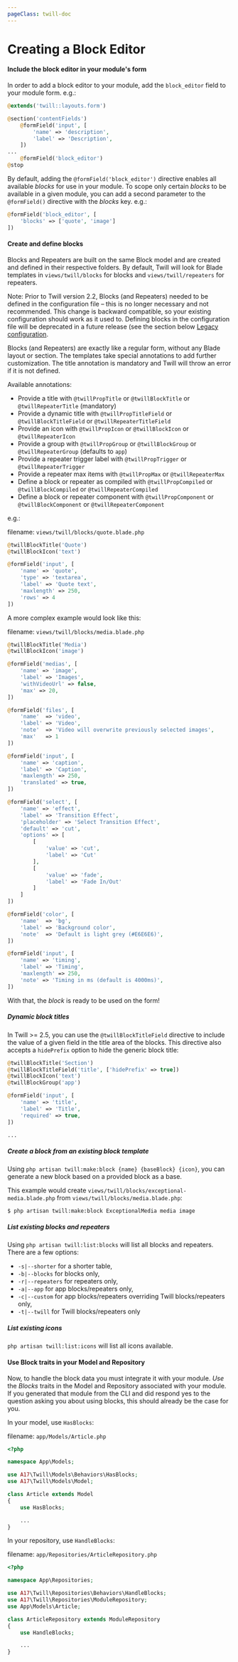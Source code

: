 ```yaml
---
pageClass: twill-doc
---
```


# Creating a Block Editor

#### Include the block editor in your module's form

In order to add a block editor to your module, add the `block_editor` field to your module form. e.g.:

```php
@extends('twill::layouts.form')

@section('contentFields')
    @formField('input', [
        'name' => 'description',
        'label' => 'Description',
    ])
...
    @formField('block_editor')
@stop
```

By default, adding the `@formField('block_editor')` directive enables all available *blocks* for use in your module. To scope only certain *blocks* to be available in a given module, you can add a second parameter to the `@formField()` directive with the *blocks* key. e.g.:

```php
@formField('block_editor', [
    'blocks' => ['quote', 'image']
])
```

#### Create and define blocks

Blocks and Repeaters are built on the same Block model and are created and defined in their respective folders. By default, Twill will look for Blade templates in `views/twill/blocks` for blocks and `views/twill/repeaters` for repeaters.

Note: Prior to Twill version 2.2, Blocks (and Repeaters) needed to be defined in the configuration file – this is no longer necessary and not recommended. This change is backward compatible, so your existing configuration should work as it used to. Defining blocks in the configuration file will be deprecated in a future release (see the section below [Legacy configuration](/block-editor/legacy-configuration-2-2.html).

Blocks (and Repeaters) are exactly like a regular form, without any Blade layout or section. The templates take special annotations to add further customization. The title annotation is mandatory and Twill will throw an error if it is not defined.

Available annotations:
  - Provide a title with `@twillPropTitle` or `@twillBlockTitle` or `@twillRepeaterTitle` (mandatory)
  - Provide a dynamic title with `@twillPropTitleField` or `@twillBlockTitleField` or `@twillRepeaterTitleField`
  - Provide an icon with `@twillPropIcon` or `@twillBlockIcon` or `@twillRepeaterIcon`
  - Provide a group with `@twillPropGroup` or `@twillBlockGroup` or `@twillRepeaterGroup` (defaults to `app`)
  - Provide a repeater trigger label with `@twillPropTrigger` or `@twillRepeaterTrigger`
  - Provide a repeater max items with `@twillPropMax` or `@twillRepeaterMax`
  - Define a block or repeater as compiled with `@twillPropCompiled` or `@twillBlockCompiled` or `@twillRepeaterCompiled`
  - Define a block or repeater component with `@twillPropComponent` or `@twillBlockComponent` or `@twillRepeaterComponent`

e.g.:

filename: ```views/twill/blocks/quote.blade.php```
```php
@twillBlockTitle('Quote')
@twillBlockIcon('text')

@formField('input', [
    'name' => 'quote',
    'type' => 'textarea',
    'label' => 'Quote text',
    'maxlength' => 250,
    'rows' => 4
])
```

A more complex example would look like this:

filename: ```views/twill/blocks/media.blade.php```
```php
@twillBlockTitle('Media')
@twillBlockIcon('image')

@formField('medias', [
    'name' => 'image',
    'label' => 'Images',
    'withVideoUrl' => false,
    'max' => 20,
])

@formField('files', [
    'name'  => 'video',
    'label' => 'Video',
    'note'  => 'Video will overwrite previously selected images',
    'max'   => 1
])

@formField('input', [
    'name' => 'caption',
    'label' => 'Caption',
    'maxlength' => 250,
    'translated' => true,
])

@formField('select', [
    'name' => 'effect',
    'label' => 'Transition Effect',
    'placeholder' => 'Select Transition Effect',
    'default' => 'cut',
    'options' => [
        [
            'value' => 'cut',
            'label' => 'Cut'
        ],
        [
            'value' => 'fade',
            'label' => 'Fade In/Out'
        ]
    ]
])

@formField('color', [
    'name'  => 'bg',
    'label' => 'Background color',
    'note'  => 'Default is light grey (#E6E6E6)',
])

@formField('input', [
    'name' => 'timing',
    'label' => 'Timing',
    'maxlength' => 250,
    'note' => 'Timing in ms (default is 4000ms)',
])
```

With that, the *block* is ready to be used on the form!

##### Dynamic block titles

In Twill >= 2.5, you can use the `@twillBlockTitleField` directive to include the value of a given field in the title area of the blocks. This directive also accepts a `hidePrefix` option to hide the generic block title:

```php
@twillBlockTitle('Section')
@twillBlockTitleField('title', ['hidePrefix' => true])
@twillBlockIcon('text')
@twillBlockGroup('app')

@formField('input', [
    'name' => 'title',
    'label' => 'Title',
    'required' => true,
])

...
```

##### Create a block from an existing block template

Using `php artisan twill:make:block {name} {baseBlock} {icon}`, you can generate a new block based on a provided block as a base.

This example would create `views/twill/blocks/exceptional-media.blade.php` from `views/twill/blocks/media.blade.php`:

```
$ php artisan twill:make:block ExceptionalMedia media image
```

##### List existing blocks and repeaters

Using `php artisan twill:list:blocks` will list all blocks and repeaters. There are a few options:
  - `-s|--shorter` for a shorter table,
  - `-b|--blocks` for blocks only,
  - `-r|--repeaters` for repeaters only,
  - `-a|--app` for app blocks/repeaters only,
  - `-c|--custom` for app blocks/repeaters overriding Twill blocks/repeaters only,
  - `-t|--twill` for Twill blocks/repeaters only

##### List existing icons

`php artisan twill:list:icons` will list all icons available.

#### Use Block traits in your Model and Repository

Now, to handle the block data you must integrate it with your module. *Use* the *Blocks* traits in the Model and Repository associated with your module.
If you generated that module from the CLI and did respond yes to the question asking you about using blocks, this should already be the case for you.

In your model, use `HasBlocks`:

filename: ```app/Models/Article.php```
```php
<?php

namespace App\Models;

use A17\Twill\Models\Behaviors\HasBlocks;
use A17\Twill\Models\Model;

class Article extends Model
{
    use HasBlocks;

    ...
}
```

In your repository, use `HandleBlocks`:

filename: ```app/Repositories/ArticleRepository.php```
```php
<?php

namespace App\Repositories;

use A17\Twill\Repositories\Behaviors\HandleBlocks;
use A17\Twill\Repositories\ModuleRepository;
use App\Models\Article;

class ArticleRepository extends ModuleRepository
{
    use HandleBlocks;

    ...
}
```
